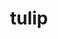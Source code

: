 ---
layout: animals&nature
title: tulip
emoji: tulip
permalink: 🌷.html
image: assets/img/3moji/tulip.png
---